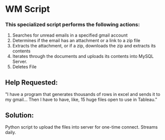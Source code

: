 # WM Script

### This specialized script performs the following actions:
1) Searches for unread emails in a specified gmail account
2) Determines if the email has an attachment or a link to a zip file
3) Extracts the attachment, or if a zip, downloads the zip and extracts its contents
4) Iterates through the documents and uploads its contents into MySQL Server.
5) Deletes File

## Help Requested:
"I have a program that generates thousands of rows in excel and sends it to my gmail...
Then I have to have, like, 15 huge files open to use in Tableau."

## Solution:
Python script to upload the files into server for one-time connect. Streams daily.